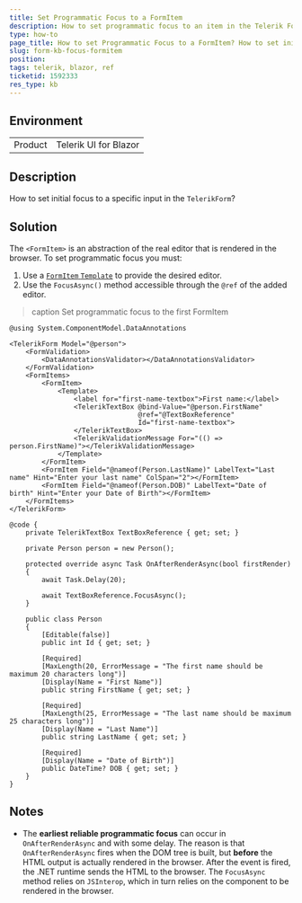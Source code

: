 ```yaml
---
title: Set Programmatic Focus to a FormItem
description: How to set programmatic focus to an item in the Telerik Form.
type: how-to
page_title: How to set Programmatic Focus to a FormItem? How to set initial focus to a specific input in the TelerikForm?
slug: form-kb-focus-formitem
position: 
tags: telerik, blazor, ref
ticketid: 1592333
res_type: kb
---
```


## Environment

<table>
    <tbody>
        <tr>
            <td>Product</td>
            <td>Telerik UI for Blazor</td>
        </tr>
    </tbody>
</table>

## Description

How to set initial focus to a specific input in the `TelerikForm`?

## Solution

The `<FormItem>` is an abstraction of the real editor that is rendered in the browser. To set programmatic focus you must:

1. Use a [`FormItem` `Template`](slug:form-formitems-template) to provide the desired editor.
1. Use the `FocusAsync()` method accessible through the `@ref` of the added editor.

>caption Set programmatic focus to the first FormItem

````RAZOR
@using System.ComponentModel.DataAnnotations

<TelerikForm Model="@person">
    <FormValidation>
        <DataAnnotationsValidator></DataAnnotationsValidator>
    </FormValidation>
    <FormItems>
        <FormItem>
            <Template>
                <label for="first-name-textbox">First name:</label>
                <TelerikTextBox @bind-Value="@person.FirstName"
                                @ref="@TextBoxReference"
                                Id="first-name-textbox">
                </TelerikTextBox>
                <TelerikValidationMessage For="(() => person.FirstName)"></TelerikValidationMessage>
            </Template>
        </FormItem>
        <FormItem Field="@nameof(Person.LastName)" LabelText="Last name" Hint="Enter your last name" ColSpan="2"></FormItem>
        <FormItem Field="@nameof(Person.DOB)" LabelText="Date of birth" Hint="Enter your Date of Birth"></FormItem>
    </FormItems>
</TelerikForm>

@code {
    private TelerikTextBox TextBoxReference { get; set; }

    private Person person = new Person();

    protected override async Task OnAfterRenderAsync(bool firstRender)
    {
        await Task.Delay(20);

        await TextBoxReference.FocusAsync();
    }

    public class Person
    {
        [Editable(false)]
        public int Id { get; set; }

        [Required]
        [MaxLength(20, ErrorMessage = "The first name should be maximum 20 characters long")]
        [Display(Name = "First Name")]
        public string FirstName { get; set; }

        [Required]
        [MaxLength(25, ErrorMessage = "The last name should be maximum 25 characters long")]
        [Display(Name = "Last Name")]
        public string LastName { get; set; }

        [Required]
        [Display(Name = "Date of Birth")]
        public DateTime? DOB { get; set; }
    }
}
````

## Notes

* The **earliest reliable programmatic focus** can occur in `OnAfterRenderAsync` and with some delay. The reason is that `OnAfterRenderAsync` fires when the DOM tree is built, but **before** the HTML output is actually rendered in the browser. After the event is fired, the .NET runtime sends the HTML to the browser. The `FocusAsync` method relies on `JSInterop`, which in turn relies on the component to be rendered in the browser.
